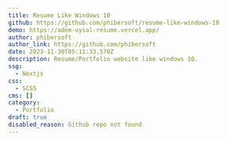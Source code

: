 ```yaml
---
title: Resume Like Windows 10
github: https://github.com/phibersoft/resume-like-windows-10
demo: https://adem-uysal-resume.vercel.app/
author: phibersoft
author_link: https://github.com/phibersoft
date: 2023-11-30T05:11:33.570Z
description: Resume/Portfolio website like windows 10.
ssg:
  - Nextjs
css:
  - SCSS
cms: []
category:
  - Portfolio
draft: true
disabled_reason: Github repo not found
---
```

